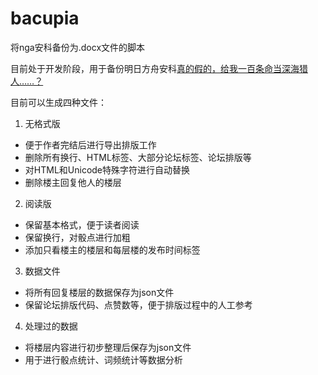 # bacupia

将nga安科备份为.docx文件的脚本

目前处于开发阶段，用于备份明日方舟安科[真的假的，给我一百条命当深海猎人……？](https://bbs.nga.cn/read.php?tid=40452148)

目前可以生成四种文件：
1. 无格式版
  - 便于作者完结后进行导出排版工作
  - 删除所有换行、HTML标签、大部分论坛标签、论坛排版等
  - 对HTML和Unicode特殊字符进行自动替换
  - 删除楼主回复他人的楼层
    
2. 阅读版 
  - 保留基本格式，便于读者阅读
  - 保留换行，对骰点进行加粗
  - 添加只看楼主的楼层和每层楼的发布时间标签

3. 数据文件
  - 将所有回复楼层的数据保存为json文件
  - 保留论坛排版代码、点赞数等，便于排版过程中的人工参考
    
4. 处理过的数据
  - 将楼层内容进行初步整理后保存为json文件
  - 用于进行骰点统计、词频统计等数据分析
